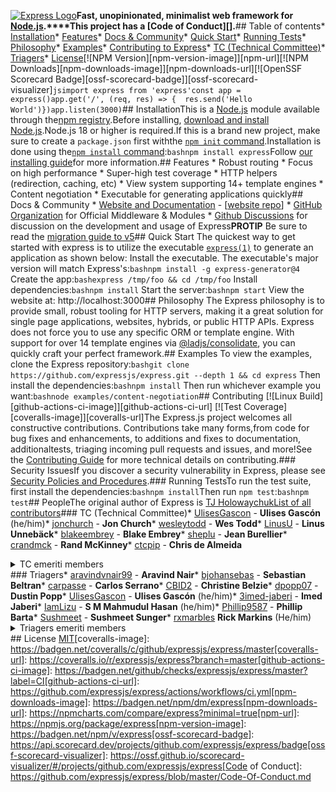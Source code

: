 [![Express Logo](https://i.cloudup.com/zfY6lL7eFa-3000x3000.png)](https://expressjs.com/)**Fast, unopinionated, minimalist web framework for [Node.js](https://nodejs.org).****This project has a [Code of Conduct][].**## Table of contents* [Installation](#Installation)* [Features](#Features)* [Docs & Community](#docs--community)* [Quick Start](#Quick-Start)* [Running Tests](#Running-Tests)* [Philosophy](#Philosophy)* [Examples](#Examples)* [Contributing to Express](#Contributing)* [TC (Technical Committee)](#tc-technical-committee)* [Triagers](#triagers)* [License](#license)[![NPM Version][npm-version-image]][npm-url][![NPM Downloads][npm-downloads-image]][npm-downloads-url][![OpenSSF Scorecard Badge][ossf-scorecard-badge]][ossf-scorecard-visualizer]```jsimport express from 'express'const app = express()app.get('/', (req, res) => {  res.send('Hello World')})app.listen(3000)```## InstallationThis is a [Node.js](https://nodejs.org/en/) module available through the[npm registry](https://www.npmjs.com/).Before installing, [download and install Node.js](https://nodejs.org/en/download/).Node.js 18 or higher is required.If this is a brand new project, make sure to create a `package.json` first withthe [`npm init` command](https://docs.npmjs.com/creating-a-package-json-file).Installation is done using the[`npm install` command](https://docs.npmjs.com/getting-started/installing-npm-packages-locally):```bashnpm install express```Follow [our installing guide](https://expressjs.com/en/starter/installing.html)for more information.## Features  * Robust routing  * Focus on high performance  * Super-high test coverage  * HTTP helpers (redirection, caching, etc)  * View system supporting 14+ template engines  * Content negotiation  * Executable for generating applications quickly## Docs & Community  * [Website and Documentation](https://expressjs.com/) - [[website repo](https://github.com/expressjs/expressjs.com)]  * [GitHub Organization](https://github.com/expressjs) for Official Middleware & Modules  * [Github Discussions](https://github.com/expressjs/discussions) for discussion on the development and usage of Express**PROTIP** Be sure to read the [migration guide to v5](https://expressjs.com/en/guide/migrating-5)## Quick Start  The quickest way to get started with express is to utilize the executable [`express(1)`](https://github.com/expressjs/generator) to generate an application as shown below:  Install the executable. The executable's major version will match Express's:```bashnpm install -g express-generator@4```  Create the app:```bashexpress /tmp/foo && cd /tmp/foo```  Install dependencies:```bashnpm install```  Start the server:```bashnpm start```  View the website at: http://localhost:3000## Philosophy  The Express philosophy is to provide small, robust tooling for HTTP servers, making  it a great solution for single page applications, websites, hybrids, or public  HTTP APIs.  Express does not force you to use any specific ORM or template engine. With support for over  14 template engines via [@ladjs/consolidate](https://github.com/ladjs/consolidate),  you can quickly craft your perfect framework.## Examples  To view the examples, clone the Express repository:```bashgit clone https://github.com/expressjs/express.git --depth 1 && cd express```  Then install the dependencies:```bashnpm install```  Then run whichever example you want:```bashnode examples/content-negotiation```## Contributing  [![Linux Build][github-actions-ci-image]][github-actions-ci-url]  [![Test Coverage][coveralls-image]][coveralls-url]The Express.js project welcomes all constructive contributions. Contributions take many forms,from code for bug fixes and enhancements, to additions and fixes to documentation, additionaltests, triaging incoming pull requests and issues, and more!See the [Contributing Guide](Contributing.md) for more technical details on contributing.### Security IssuesIf you discover a security vulnerability in Express, please see [Security Policies and Procedures](Security.md).### Running TestsTo run the test suite, first install the dependencies:```bashnpm install```Then run `npm test`:```bashnpm test```## PeopleThe original author of Express is [TJ Holowaychuk](https://github.com/tj)[List of all contributors](https://github.com/expressjs/express/graphs/contributors)### TC (Technical Committee)* [UlisesGascon](https://github.com/UlisesGascon) - **Ulises Gascón** (he/him)* [jonchurch](https://github.com/jonchurch) - **Jon Church*** [wesleytodd](https://github.com/wesleytodd) - **Wes Todd*** [LinusU](https://github.com/LinusU) - **Linus Unnebäck*** [blakeembrey](https://github.com/blakeembrey) - **Blake Embrey*** [sheplu](https://github.com/sheplu) - **Jean Burellier*** [crandmck](https://github.com/crandmck) - **Rand McKinney*** [ctcpip](https://github.com/ctcpip) - **Chris de Almeida**<details><summary>TC emeriti members</summary>#### TC emeriti members  * [dougwilson](https://github.com/dougwilson) - **Douglas Wilson**  * [hacksparrow](https://github.com/hacksparrow) - **Hage Yaapa**  * [jonathanong](https://github.com/jonathanong) - **jongleberry**  * [niftylettuce](https://github.com/niftylettuce) - **niftylettuce**  * [troygoode](https://github.com/troygoode) - **Troy Goode**</details>### Triagers* [aravindvnair99](https://github.com/aravindvnair99) - **Aravind Nair*** [bjohansebas](https://github.com/bjohansebas) - **Sebastian Beltran*** [carpasse](https://github.com/carpasse) - **Carlos Serrano*** [CBID2](https://github.com/CBID2) - **Christine Belzie*** [dpopp07](https://github.com/dpopp07) - **Dustin Popp*** [UlisesGascon](https://github.com/UlisesGascon) - **Ulises Gascón** (he/him)* [3imed-jaberi](https://github.com/3imed-jaberi) - **Imed Jaberi*** [IamLizu](https://github.com/IamLizu) - **S M Mahmudul Hasan** (he/him)* [Phillip9587](https://github.com/Phillip9587) - **Phillip Barta*** [Sushmeet](https://github.com/Sushmeet) - **Sushmeet Sunger*** [rxmarbles](https://github.com/rxmarbles) **Rick Markins** (He/him)<details><summary>Triagers emeriti members</summary>#### Emeritus Triagers  * [AuggieH](https://github.com/AuggieH) - **Auggie Hudak**  * [G-Rath](https://github.com/G-Rath) - **Gareth Jones**  * [MohammadXroid](https://github.com/MohammadXroid) - **Mohammad Ayashi**  * [NawafSwe](https://github.com/NawafSwe) - **Nawaf Alsharqi**  * [NotMoni](https://github.com/NotMoni) - **Moni**  * [VigneshMurugan](https://github.com/VigneshMurugan) - **Vignesh Murugan**  * [davidmashe](https://github.com/davidmashe) - **David Ashe**  * [digitaIfabric](https://github.com/digitaIfabric) - **David**  * [e-l-i-s-e](https://github.com/e-l-i-s-e) - **Elise Bonner**  * [fed135](https://github.com/fed135) - **Frederic Charette**  * [firmanJS](https://github.com/firmanJS) - **Firman Abdul Hakim**  * [getspooky](https://github.com/getspooky) - **Yasser Ameur**  * [ghinks](https://github.com/ghinks) - **Glenn**  * [ghousemohamed](https://github.com/ghousemohamed) - **Ghouse Mohamed**  * [gireeshpunathil](https://github.com/gireeshpunathil) - **Gireesh Punathil**  * [jake32321](https://github.com/jake32321) - **Jake Reed**  * [jonchurch](https://github.com/jonchurch) - **Jon Church**  * [lekanikotun](https://github.com/lekanikotun) - **Troy Goode**  * [marsonya](https://github.com/marsonya) - **Lekan Ikotun**  * [mastermatt](https://github.com/mastermatt) - **Matt R. Wilson**  * [maxakuru](https://github.com/maxakuru) - **Max Edell**  * [mlrawlings](https://github.com/mlrawlings) - **Michael Rawlings**  * [rodion-arr](https://github.com/rodion-arr) - **Rodion Abdurakhimov**  * [sheplu](https://github.com/sheplu) - **Jean Burellier**  * [tarunyadav1](https://github.com/tarunyadav1) - **Tarun yadav**  * [tunniclm](https://github.com/tunniclm) - **Mike Tunnicliffe**  * [enyoghasim](https://github.com/enyoghasim) - **David Enyoghasim**  * [0ss](https://github.com/0ss) - **Salah**  * [import-brain](https://github.com/import-brain) - **Eric Cheng** (he/him)  * [dakshkhetan](https://github.com/dakshkhetan) - **Daksh Khetan** (he/him)  * [lucasraziel](https://github.com/lucasraziel) - **Lucas Soares Do Rego**  * [mertcanaltin](https://github.com/mertcanaltin) - **Mert Can Altin**</details>## License  [MIT](LICENSE)[coveralls-image]: https://badgen.net/coveralls/c/github/expressjs/express/master[coveralls-url]: https://coveralls.io/r/expressjs/express?branch=master[github-actions-ci-image]: https://badgen.net/github/checks/expressjs/express/master?label=CI[github-actions-ci-url]: https://github.com/expressjs/express/actions/workflows/ci.yml[npm-downloads-image]: https://badgen.net/npm/dm/express[npm-downloads-url]: https://npmcharts.com/compare/express?minimal=true[npm-url]: https://npmjs.org/package/express[npm-version-image]: https://badgen.net/npm/v/express[ossf-scorecard-badge]: https://api.scorecard.dev/projects/github.com/expressjs/express/badge[ossf-scorecard-visualizer]: https://ossf.github.io/scorecard-visualizer/#/projects/github.com/expressjs/express[Code of Conduct]: https://github.com/expressjs/express/blob/master/Code-Of-Conduct.md
